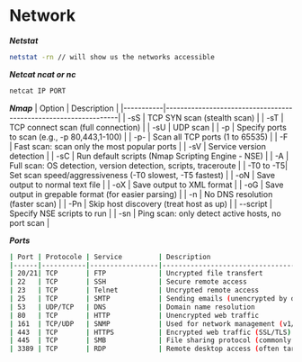 # Network

***Netstat***
```bash
netstat -rn // will show us the networks accessible
```
***Netcat ncat or nc***
```bash
netcat IP PORT
```
***Nmap***
| Option    | Description                                                     |
|-----------|-----------------------------------------------------------------|
| -sS       | TCP SYN scan (stealth scan)                                     |
| -sT       | TCP connect scan (full connection)                              |
| -sU       | UDP scan                                                        |
| -p        | Specify ports to scan (e.g., -p 80,443,1-100)                   | 
| -p-       | Scan all TCP ports (1 to 65535)                                 |
| -F        | Fast scan: scan only the most popular ports                     |
| -sV       | Service version detection                                       |
| -sC       | Run default scripts (Nmap Scripting Engine - NSE)               |
| -A        | Full scan: OS detection, version detection, scripts, traceroute |
| -T0 to -T5| Set scan speed/aggressiveness (-T0 slowest, -T5 fastest)        |
| -oN       | Save output to normal text file                                  |
| -oX       | Save output to XML format                                       |
| -oG       | Save output in grepable format (for easier parsing)             |
| -n        | No DNS resolution (faster scan)                                 |
| -Pn       | Skip host discovery (treat host as up)                          |
| --script  | Specify NSE scripts to run                                      |
| -sn       | Ping scan: only detect active hosts, no port scan               |

***Ports***
```bash
| Port | Protocole | Service         | Description                                                            |
|------|-----------|-----------------|------------------------------------------------------------------------|
| 20/21| TCP	   | FTP             | Uncrypted file transfert                                                |
| 22   | TCP       | SSH             | Secure remote access                                                   |
| 23   | TCP       | Telnet          | Uncrypted remote access                                                |
| 25   | TCP       | SMTP            | Sending emails (unencrypted by default)                                |
| 53   | UDP/TCP   | DNS             | Domain name resolution                                                 |
| 80   | TCP       | HTTP            | Unencrypted web traffic                                                  |
| 161  | TCP/UDP   | SNMP            | Used for network management (v1/v2c are unencrypted)                   |
| 443  | TCP       | HTTPS           | Encrypted web traffic (SSL/TLS)                                          |
| 445  | TCP       | SMB             | File sharing protocol (commonly targeted                               |
| 3389 | TCP       | RDP             | Remote desktop access (often targeted, requires strong authentication) |
```
